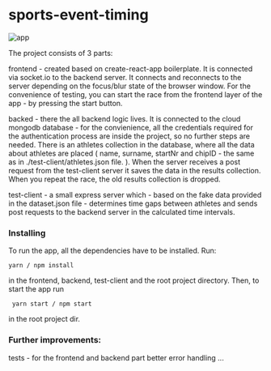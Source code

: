 # sports-event-timing

![app](https://drive.google.com/file/d/1sKZeNbaIkwH-9J6Na47N1RtqExQq9PL2)

The project consists of 3 parts:

frontend - created based on create-react-app boilerplate. It is connected via socket.io to the backend server. It connects and reconnects to the server depending on the focus/blur state of the browser window.
For the convenience of testing, you can start the race from the frontend layer of the app - by pressing the start button.

backed - there the all backend logic lives. It is connected to the cloud mongodb database - for the convienience, all the credentials required for the authentication process are inside the project, so no further steps are needed. There is an athletes collection in the database, where all the data about athletes are placed ( name, surname, startNr and chipID - the same as in ./test-client/athletes.json file. ). When the server receives a post request from the test-client server it saves the data in the results collection. When you repeat the race, the old results collection is dropped.

test-client - a small express server which - based on the fake data provided in the dataset.json file - determines time gaps between athletes and sends post requests to the backend server in the calculated time intervals.

### Installing

To run the app, all the dependencies have to be installed. Run:

```
yarn / npm install
```

in the frontend, backend, test-client and the root project directory. Then, to start the app run

```
 yarn start / npm start
```

in the root project dir.

### Further improvements:

tests - for the frontend and backend part
better error handling
...
